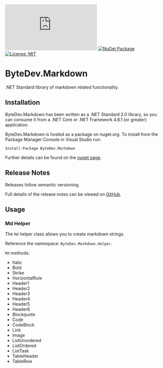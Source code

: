 [![Build status](https://ci.appveyor.com/api/projects/status/github/bytedev/ByteDev.Markdown?branch=master&svg=true)](https://ci.appveyor.com/project/bytedev/ByteDev-Markdown/branch/master)
[![NuGet Package](https://img.shields.io/nuget/v/ByteDev.Markdown.svg)](https://www.nuget.org/packages/ByteDev.Markdown)
[![License: MIT](https://img.shields.io/badge/License-MIT-green.svg)](https://github.com/ByteDev/ByteDev.Markdown/blob/master/LICENSE)

# ByteDev.Markdown

.NET Standard library of markdown related functionality.

## Installation

ByteDev.Markdown has been written as a .NET Standard 2.0 library, so you can consume it from a .NET Core or .NET Framework 4.6.1 (or greater) application.

ByteDev.Markdown is hosted as a package on nuget.org.  To install from the Package Manager Console in Visual Studio run:

`Install-Package ByteDev.Markdown`

Further details can be found on the [nuget page](https://www.nuget.org/packages/ByteDev.Markdown/).

## Release Notes

Releases follow semantic versioning.

Full details of the release notes can be viewed on [GitHub](https://github.com/ByteDev/ByteDev.Markdown/blob/master/docs/RELEASE-NOTES.md).

## Usage

### Md Helper

The `Md` helper class allows you to create markdown strings.

Reference the namespace: `ByteDev.Markdown.Helper`.

`Md` methods:

- Italic
- Bold
- Strike
- HorizontalRule
- Header1
- Header2
- Header3
- Header4
- Header5
- Header6
- Blockquote
- Code
- CodeBlock
- Link
- Image
- ListUnordered
- ListOrdered
- ListTask
- TableHeader
- TableRow
